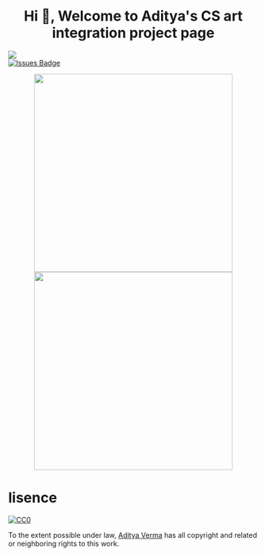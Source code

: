 <h1 align="center">Hi 👋, Welcome to Aditya's CS art integration project page</h1><a href="https://twitter.com/ADITYAVOFFICIAL" ><img src="https://img.shields.io/twitter/follow/ADITYAVOFFICIAL.svg?style=social" /> </a>
<br>
<a href="https://github.com/ADITYAVOFFICIAL/awesome-github-profile-readme/issues"><img src="https://img.shields.io/github/issues/ADITYAVOFFICIAL/awesome-github-profile-readme" alt="Issues Badge"/></a>
<p align = "center">
  <img src = "https://github-readme-stats.vercel.app/api?username=ADITYAVOFFICIAL&show_icons=true&theme=bear" width = 400>
  <img src = "https://github-readme-streak-stats.herokuapp.com?user=ADITYAVOFFICIAL&theme=dark&hide_border=true" width = 400>
</p>


# lisence
[![CC0](https://static.copyrighted.com/badges/125x75/02.png)](https://aditya-verma.adityavermareal.repl.co/assets/images/copyrighted.jpg?url=https%3A%2F%2Faditya-verma.adityavermareal.repl.co%2Fworks.html)

To the extent possible under law, [Aditya Verma](https://website.adityavermareal.repl.co/index.html) has all copyright and related or neighboring rights to this work.
